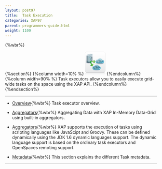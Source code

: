 ```yaml
---
layout: post97
title:  Task Execution
categories: XAP97
parent: programmers-guide.html
weight: 1100
---
```


{%wbr%}

{%section%}
{%column width=10% %}
![executor.png](/attachment_files/subject/executor.png)
{%endcolumn%}
{%column width=90% %}
Task executors allow you to easily execute grid-wide tasks on the space using the XAP API.
{%endcolumn%}
{%endsection%}

<hr/>


- [Overview](./task-execution-over-the-space.html){%wbr%}
Task executor overview.

- [Aggregators](./aggregators.html){%wbr%}
Aggregating Data with XAP In-Memory Data-Grid using built-in aggregators.

- [Aggregators](./dynamic-language-tasks.html){%wbr%}
XAP supports the execution of tasks using scripting languages like JavaScipt and Groovy. These can be defined dynamically using the JDK 1.6 dynamic languages support. The dynamic language support is based on the ordinary task executors and OpenSpaces remoting support.


- [Metadata](./task-metadata.html){%wbr%}
This section explains the different Task metadata.
<hr/>
